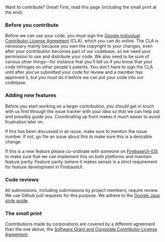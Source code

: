 Want to contribute? Great! First, read this page (including the small print at
the end).

### Before you contribute

Before we can use your code, you must sign the [Google Individual Contributor
License Agreement](https://cla.developers.google.com/about/google-individual)
(CLA), which you can do online. The CLA is necessary mainly because you own the
copyright to your changes, even after your contribution becomes part of our
codebase, so we need your permission to use and distribute your code. We also
need to be sure of various other things—for instance that you'll tell us if you
know that your code infringes on other people's patents. You don't have to sign
the CLA until after you've submitted your code for review and a member has
approved it, but you must do it before we can put your code into our codebase.

### Adding new features

Before you start working on a larger contribution, you should get in touch with
us first through the issue tracker with your idea so that we can help out and
possibly guide you. Coordinating up front makes it much easier to avoid
frustration later on.

If this has been discussed in an issue, make sure to mention the issue number.
If not, go file an issue about this to make sure this is a desirable change.

If this is a new feature please co-ordinate with someone on [FirebaseUI-iOS](https://github.com/firebase/FirebaseUI-iOS)
to make sure that we can implement this on both platforms and maintain feature parity.
Feature parity (where it makes sense) is a strict requirement for feature development in FirebaseUI.

### Code reviews

All submissions, including submissions by project members, require review. We
use Github pull requests for this purpose. We adhere to the
[Google Java style guide](https://google.github.io/styleguide/javaguide.html).

### The small print

Contributions made by corporations are covered by a different agreement than the
one above, the [Software Grant and Corporate Contributor License
Agreement](https://cla.developers.google.com/about/google-corporate).
